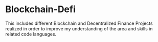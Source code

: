 # Blockchain-Defi
This includes different Blockchain and Decentralized Finance Projects realized in order to improve my understanding of the area and skills in related code languages.
